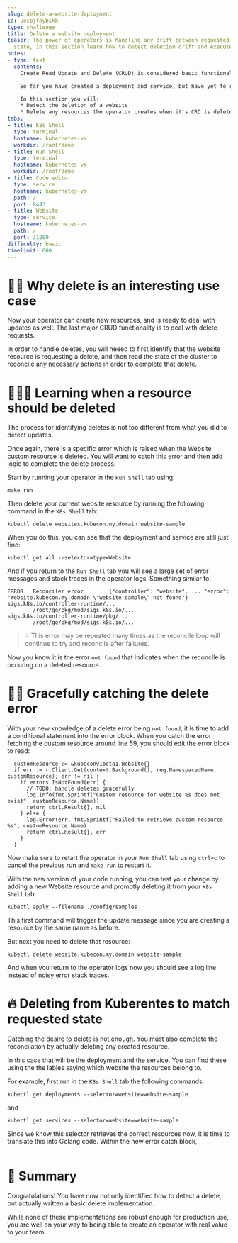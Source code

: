 ```yaml
---
slug: delete-a-website-deployment
id: uocpjfaybikk
type: challenge
title: Delete a website deployment
teaser: The power of operators is handling any drift between requested state and cluster
  state, in this section learn how to detect deletion drift and execute on it
notes:
- type: text
  contents: |-
    Create Read Update and Delete (CRUD) is considered basic functionality for most applciations and an operator is no different.

    So far you have created a deployment and service, but have yet to read, update or delete.

    In this section you will:
    * Detect the deletion of a website
    * Delete any resources the operator creates when it's CRD is deleted
tabs:
- title: K8s Shell
  type: terminal
  hostname: kubernetes-vm
  workdir: /root/demo
- title: Run Shell
  type: terminal
  hostname: kubernetes-vm
  workdir: /root/demo
- title: Code editor
  type: service
  hostname: kubernetes-vm
  path: /
  port: 8443
- title: Website
  type: service
  hostname: kubernetes-vm
  path: /
  port: 31000
difficulty: basic
timelimit: 600
---
```


👯‍♂️ Why delete is an interesting use case
==============

Now your operator can create new resources, and is ready to deal with updates as well. The last major CRUD functionality is to deal with delete requests.

In order to handle deletes, you will neeed to first identify that the website resource is requesting a delete, and then read the state of the cluster to reconcile any necessary actions in order to complete that delete.


🧑🏽‍🎓 Learning when a resource should be deleted
==============

The process for identifying deletes is not too different from what you did to detect updates.

Once again, there is a specific error which is raised when the Website custom resource is deleted. You will want to catch this error and then add logic to complete the delete process.

Start by running your operator in the `Run Shell` tab using:
```
make run
```

Then delete your current website resource by running the following command in the `K8s Shell` tab:
```
kubectl delete websites.kubecon.my.domain website-sample
```

When you do this, you can see that the deployment and service are still just fine:

```
kubectl get all --selector=type=Website
```

And if you return to the `Run Shell` tab you will see a large set of error messages and stack traces in the operator logs. Something similar to:

```
ERROR   Reconciler error        {"controller": "website", ... "error": "Website.kubecon.my.domain \"website-sample\" not found"}
sigs.k8s.io/controller-runtime/...
        /root/go/pkg/mod/sigs.k8s.io/...
sigs.k8s.io/controller-runtime/pkg/...
        /root/go/pkg/mod/sigs.k8s.io/...
```

> 💡 This error may be repeated many times as the reconcile loop will continue to try and reconcile after failures.

Now you know it is the error `not found` that indicates when the reconcile is occuring on a deleted resource.

🫴🏾 Gracefully catching the delete error
==============

With your new knowledge of a delete error being `not found`, it is time to add a conditional statement into the error block. When you catch the error fetching the custom resource around line 59, you should edit the error block to read:

```
  customResource := &kubeconv1beta1.Website{}
  if err := r.Client.Get(context.Background(), req.NamespacedName, customResource); err != nil {
    if errors.IsNotFound(err) {
      // TODO: handle deletes gracefully
      log.Info(fmt.Sprintf("Custom resource for website %s does not exist", customResource.Name))
      return ctrl.Result{}, nil
    } else {
      log.Error(err, fmt.Sprintf("Failed to retrieve custom resource %s", customResource.Name)
      return ctrl.Result{}, err
    }
  }
```

Now make sure to retart the operator in your `Run Shell` tab using `ctrl+c` to cancel the previous run and `make run` to restart it.

With the new version of your code running, you can test your change by adding a new Website resource and promptly deleting it from your `K8s Shell` tab:

```
kubectl apply --filename ./config/samples
```

This first command will trigger the update message since you are creating a resource by the same name as before.

But next you need to delete that resource:
```
kubectl delete website.kubecon.my.domain website-sample
```

And when you return to the operator logs now you should see a log line instead of noisy error stack traces.


🔥 Deleting from Kuberentes to match requested state
==============

Catching the desire to delete is not enough. You must also complete the reconcilation by actually deleting any created resource.

In this case that will be the deployment and the service. You can find these using the the lables saying which website the resources belong to.

For example, first run in the `K8s Shell` tab the following commands:

```
kubectl get deployments --selector=website=website-sample
```
and
```
kubectl get services --selector=website=website-sample
```

Since we know this selector retrieves the correct resources now, it is time to translate this into Golang code. Within the new error catch block,
```

```


📕 Summary
==============

Congratulations! You have now not only identified how to detect a delete, but actually written a basic delete implementation.

While none of these implementations are robust enough for production use, you are well on your way to being able to create an operator with real value to your team.
